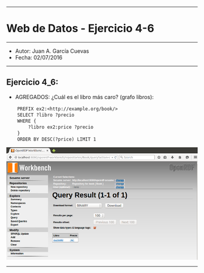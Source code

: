 ***
# Web de Datos - Ejercicio 4-6
***
- Autor: Juan A. García Cuevas
- Fecha: 02/07/2016
***

## Ejercicio 4_6:

- AGREGADOS: ¿Cuál es el libro más caro? (grafo libros):

```sparql
    PREFIX ex2:<http://example.org/book/>
    SELECT ?libro ?precio
    WHERE {
        ?libro ex2:price ?precio
    }
    ORDER BY DESC(?price) LIMIT 1
```

![Resultado ejercicio 4_6](images/ResultadoEjercicio4_6.png)

***


